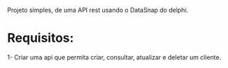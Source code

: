 Projeto simples, de uma API rest usando o DataSnap do delphi.

# Requisitos:

1- Criar uma api que permita criar, consultar, atualizar e deletar um cliente. 
